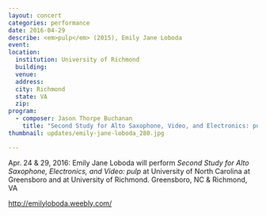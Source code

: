 ```yaml
---
layout: concert
categories: performance
date: 2016-04-29
describe: <em>pulp</em> (2015), Emily Jane Loboda
event:
location:
  institution: University of Richmond
  building:
  venue:
  address:
  city: Richmond
  state: VA
  zip:
program:
  - composer: Jason Thorpe Buchanan
    title: "Second Study for Alto Saxophone, Video, and Electronics: pulp"
thumbnail: updates/emily-jane-loboda_280.jpg

---
```


Apr. 24 & 29, 2016: Emily Jane Loboda will perform *Second Study for Alto Saxophone, Electronics, and Video: pulp* at University of North Carolina at Greensboro and at University of Richmond. Greensboro, NC & Richmond, VA

http://emilyloboda.weebly.com/
